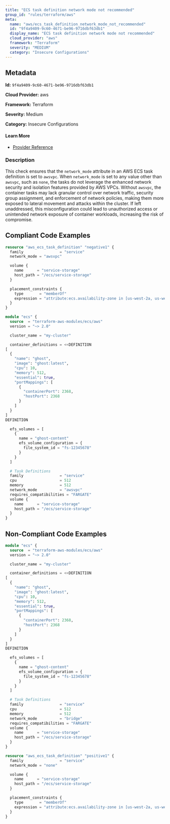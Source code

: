 ```yaml
---
title: "ECS task definition network mode not recommended"
group_id: "rules/terraform/aws"
meta:
  name: "aws/ecs_task_definition_network_mode_not_recommended"
  id: "9f4a9409-9c60-4671-be96-9716dbf63db1"
  display_name: "ECS task definition network mode not recommended"
  cloud_provider: "aws"
  framework: "Terraform"
  severity: "MEDIUM"
  category: "Insecure Configurations"
---
```

## Metadata

**Id:** `9f4a9409-9c60-4671-be96-9716dbf63db1`

**Cloud Provider:** aws

**Framework:** Terraform

**Severity:** Medium

**Category:** Insecure Configurations

#### Learn More

 - [Provider Reference](https://registry.terraform.io/providers/hashicorp/aws/latest/docs/resources/ecs_task_definition#network_mode)

### Description

 This check ensures that the `network_mode` attribute in an AWS ECS task definition is set to `awsvpc`. When `network_mode` is set to any value other than `awsvpc`, such as `none`, the tasks do not leverage the enhanced network security and isolation features provided by AWS VPCs. Without `awsvpc`, the container tasks may lack granular control over network traffic, security group assignment, and enforcement of network policies, making them more exposed to lateral movement and attacks within the cluster. If left unaddressed, this misconfiguration could lead to unauthorized access or unintended network exposure of container workloads, increasing the risk of compromise.


## Compliant Code Examples
```terraform
resource "aws_ecs_task_definition" "negative1" {
  family                = "service"
  network_mode = "awsvpc"

  volume {
    name      = "service-storage"
    host_path = "/ecs/service-storage"
  }

  placement_constraints {
    type       = "memberOf"
    expression = "attribute:ecs.availability-zone in [us-west-2a, us-west-2b]"
  }
}
```

```terraform
module "ecs" {
  source  = "terraform-aws-modules/ecs/aws"
  version = "~> 2.0"

  cluster_name = "my-cluster"

  container_definitions = <<DEFINITION
[
  {
    "name": "ghost",
    "image": "ghost:latest",
    "cpu": 10,
    "memory": 512,
    "essential": true,
    "portMappings": [
      {
        "containerPort": 2368,
        "hostPort": 2368
      }
    ]
  }
]
DEFINITION

  efs_volumes = [
    {
      name = "ghost-content"
      efs_volume_configuration = {
        file_system_id = "fs-12345678"
      }
    }
  ]

  # Task Definitions
  family                = "service"
  cpu                   = 512
  memory                = 512
  network_mode          = "awsvpc"
  requires_compatibilities = "FARGATE"
  volume {
    name      = "service-storage"
    host_path = "/ecs/service-storage"
  }
}
```
## Non-Compliant Code Examples
```terraform
module "ecs" {
  source  = "terraform-aws-modules/ecs/aws"
  version = "~> 2.0"

  cluster_name = "my-cluster"

  container_definitions = <<DEFINITION
[
  {
    "name": "ghost",
    "image": "ghost:latest",
    "cpu": 10,
    "memory": 512,
    "essential": true,
    "portMappings": [
      {
        "containerPort": 2368,
        "hostPort": 2368
      }
    ]
  }
]
DEFINITION

  efs_volumes = [
    {
      name = "ghost-content"
      efs_volume_configuration = {
        file_system_id = "fs-12345678"
      }
    }
  ]

  # Task Definitions
  family                = "service"
  cpu                   = 512
  memory                = 512
  network_mode          = "bridge"
  requires_compatibilities = "FARGATE"
  volume {
    name      = "service-storage"
    host_path = "/ecs/service-storage"
  }
}
```

```terraform
resource "aws_ecs_task_definition" "positive1" {
  family                = "service"
  network_mode = "none"

  volume {
    name      = "service-storage"
    host_path = "/ecs/service-storage"
  }

  placement_constraints {
    type       = "memberOf"
    expression = "attribute:ecs.availability-zone in [us-west-2a, us-west-2b]"
  }
}
```
